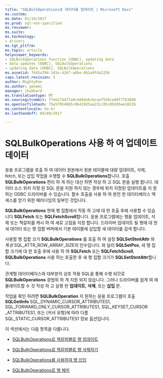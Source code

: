 ```yaml
---
title: "SQLBulkOperations로 데이터를 업데이트 | Microsoft Docs"
ms.custom: 
ms.date: 01/19/2017
ms.prod: sql-non-specified
ms.reviewer: 
ms.suite: 
ms.technology:
- drivers
ms.tgt_pltfrm: 
ms.topic: article
helpviewer_keywords:
- SQLBulkOperations function [ODBC], updating data
- data updates [ODBC], SQLBulkOperations
- updating data [ODBC], SQLBulkOperations
ms.assetid: 7645a704-341e-4267-adbe-061a9fda225b
caps.latest.revision: 5
author: MightyPen
ms.author: genemi
manager: jhubbard
ms.translationtype: MT
ms.sourcegitcommit: f7e6274d77a9cdd4de6cbcaef559ca99f77b3608
ms.openlocfilehash: 75e5f954065c0b41935aa231c85c093d5ee10226
ms.contentlocale: ko-kr
ms.lasthandoff: 09/09/2017

---
```

# <a name="updating-data-with-sqlbulkoperations"></a>SQLBulkOperations 사용 하 여 업데이트 데이터
응용 프로그램을 호출 하 여 데이터 원본에서 원본 테이블에 대량 업데이트, 삭제, fetch, 또는 삽입 작업을 수행할 수 **SQLBulkOperations**합니다. 호출 **SQLBulkOperations** 편리 하 게 하는 대신 하면 작성 하 고 SQL 문을 실행 합니다. 데이터 소스 위치 지정 된 SQL 문을 지원 하지 않는 경우에 위치 지정된 업데이트를 지 원하는 ODBC 드라이버를 수 있습니다. 함수 호출을 사용 하 여 완전 한 데이터베이스 액세스를 얻기 위한 패러다임의 일부인 것입니다.  
  
 **SQLBulkOperations** 현재 행 집합에서 작동 하 고에 대 한 호출 후에 사용할 수 있습니다 **SQLFetch** 또는 **SQLFetchScroll**합니다. 응용 프로그램에는 행을 업데이트, 삭제 또는 책갈피를 캐시 하 여 새로 고침을 지정 합니다. 드라이버 업데이트 될 행에 대 한 새 데이터 또는 행 집합 버퍼에서 기본 테이블에 삽입할 새 데이터를 검색 합니다.  
  
 사용할 행 집합 크기 **SQLBulkOperations** 를 호출 하 여 설정 **SQLSetStmtAttr** 와 *특성* SQL_ATTR_ROW_ARRAY_SIZE의 인수입니다. 와 달리 **SQLSetPos**, 새 행 집합 크기에 대 한 호출 후에 사용 하 여 **SQLFetch** 또는 **SQLFetchScroll**, **SQLBulkOperations** 사용 하는 호출한 후 새 행 집합 크기가 **SQLSetStmtAttr**합니다.  
  
 관계형 데이터베이스와 대부분의 상호 작용 SQL을 통해 수행 되므로 **SQLBulkOperations** 광범위 하 게 지원 되지 않습니다. 그러나 드라이버를 쉽게 여 에뮬레이트할 수 것 작성 하 고 실행 한 **업데이트**, **삭제**, 또는 **삽입** 문.  
  
 작업을 확인 하려면 **SQLBulkOperation** 지 원하는 응용 프로그램이 호출 **SQLGetInfo** SQL_DYNAMIC_CURSOR_ATTRIBUTES1, SQL_FORWARD_ONLY_CURSOR_ATTRIBUTES1, SQL_KEYSET_CURSOR _ATTRIBUTES1, 또는 (커서 유형)에 따라 다름 SQL_STATIC_CURSOR_ATTRIBUTES1 정보 옵션입니다.  
  
 이 섹션에서는 다음 항목을 다룹니다.  
  
-   [SQLBulkOperations로 책갈피별로 행 업데이트](../../../odbc/reference/develop-app/updating-rows-by-bookmark-with-sqlbulkoperations.md)  
  
-   [SQLBulkOperations로 책갈피별로 행 삭제하기](../../../odbc/reference/develop-app/deleting-rows-by-bookmark-with-sqlbulkoperations.md)  
  
-   [SQLBulkOperations를 사용하여 행 삽입](../../../odbc/reference/develop-app/inserting-rows-with-sqlbulkoperations.md)  
  
-   [SQLBulkOperations로 행 페치](../../../odbc/reference/develop-app/fetching-rows-with-sqlbulkoperations.md)
